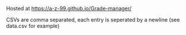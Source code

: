 Hosted at https://a-z-99.github.io/Grade-manager/

CSVs are comma separated, each entry is seperated by a newline (see data.csv for example)
